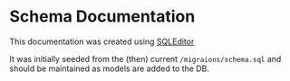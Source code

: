 # Schema Documentation

This documentation was created using [SQLEditor](https://www.malcolmhardie.com/sqleditor/)

It was initially seeded from the (then) current `/migraions/schema.sql` and should
 be maintained as models are added to the DB.